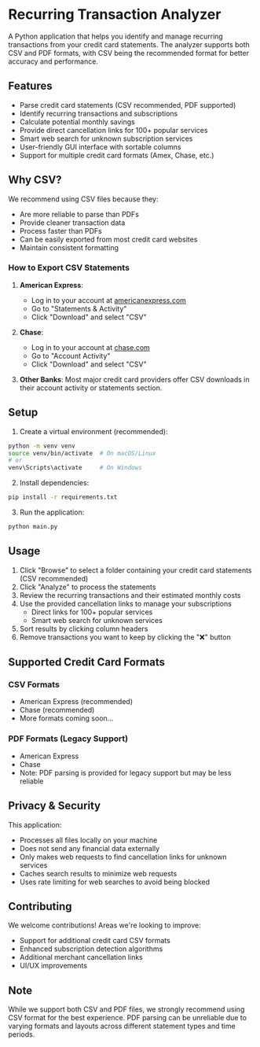 # Recurring Transaction Analyzer

A Python application that helps you identify and manage recurring transactions from your credit card statements. The analyzer supports both CSV and PDF formats, with CSV being the recommended format for better accuracy and performance.

## Features

- Parse credit card statements (CSV recommended, PDF supported)
- Identify recurring transactions and subscriptions
- Calculate potential monthly savings
- Provide direct cancellation links for 100+ popular services
- Smart web search for unknown subscription services
- User-friendly GUI interface with sortable columns
- Support for multiple credit card formats (Amex, Chase, etc.)

## Why CSV?

We recommend using CSV files because they:
- Are more reliable to parse than PDFs
- Provide cleaner transaction data
- Process faster than PDFs
- Can be easily exported from most credit card websites
- Maintain consistent formatting

### How to Export CSV Statements

1. **American Express**:
   - Log in to your account at [americanexpress.com](https://www.americanexpress.com)
   - Go to "Statements & Activity"
   - Click "Download" and select "CSV"

2. **Chase**:
   - Log in to your account at [chase.com](https://www.chase.com)
   - Go to "Account Activity"
   - Click "Download" and select "CSV"

3. **Other Banks**:
   Most major credit card providers offer CSV downloads in their account activity or statements section.

## Setup

1. Create a virtual environment (recommended):
```bash
python -m venv venv
source venv/bin/activate  # On macOS/Linux
# or
venv\Scripts\activate     # On Windows
```

2. Install dependencies:
```bash
pip install -r requirements.txt
```

3. Run the application:
```bash
python main.py
```

## Usage

1. Click "Browse" to select a folder containing your credit card statements (CSV recommended)
2. Click "Analyze" to process the statements
3. Review the recurring transactions and their estimated monthly costs
4. Use the provided cancellation links to manage your subscriptions
   - Direct links for 100+ popular services
   - Smart web search for unknown services
5. Sort results by clicking column headers
6. Remove transactions you want to keep by clicking the "❌" button

## Supported Credit Card Formats

### CSV Formats
- American Express (recommended)
- Chase (recommended)
- More formats coming soon...

### PDF Formats (Legacy Support)
- American Express
- Chase
- Note: PDF parsing is provided for legacy support but may be less reliable

## Privacy & Security

This application:
- Processes all files locally on your machine
- Does not send any financial data externally
- Only makes web requests to find cancellation links for unknown services
- Caches search results to minimize web requests
- Uses rate limiting for web searches to avoid being blocked

## Contributing

We welcome contributions! Areas we're looking to improve:
- Support for additional credit card CSV formats
- Enhanced subscription detection algorithms
- Additional merchant cancellation links
- UI/UX improvements

## Note

While we support both CSV and PDF files, we strongly recommend using CSV format for the best experience. PDF parsing can be unreliable due to varying formats and layouts across different statement types and time periods. 